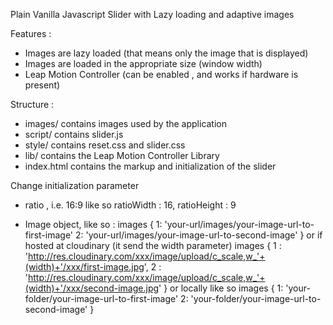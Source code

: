 Plain Vanilla Javascript Slider with Lazy loading and adaptive images

Features :
- Images are lazy loaded (that means only the image that is displayed)
- Images are loaded in the appropriate size (window width) 
- Leap Motion Controller (can be enabled , and works if hardware is present)

Structure : 
- images/ contains images used by the application
- script/ contains slider.js
- style/ contains reset.css and slider.css 
- lib/ contains the Leap Motion Controller Library
- index.html contains the markup and initialization of the slider

Change initialization parameter
- ratio , i.e. 16:9 like so
  ratioWidth : 16, 
  ratioHeight : 9 

- Image object, like so :
  images {
	1: 'your-url/images/your-image-url-to-first-image'
	2: 'your-url/images/your-image-url-to-second-image'
  }
  or if hosted at cloudinary (it send the width parameter)
  images {
	1 : 'http://res.cloudinary.com/xxx/image/upload/c_scale,w_'+(width)+'/xxx/first-image.jpg',
	2 : 'http://res.cloudinary.com/xxx/image/upload/c_scale,w_'+(width)+'/xxx/second-image.jpg'
  }
  or locally like so
  images {
	1: 'your-folder/your-image-url-to-first-image'
	2: 'your-folder/your-image-url-to-second-image'
  }

